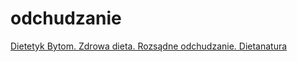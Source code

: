 # odchudzanie
<a href="https://dietanatura.pl/">Dietetyk Bytom. Zdrowa dieta. Rozsądne odchudzanie. Dietanatura</a>
